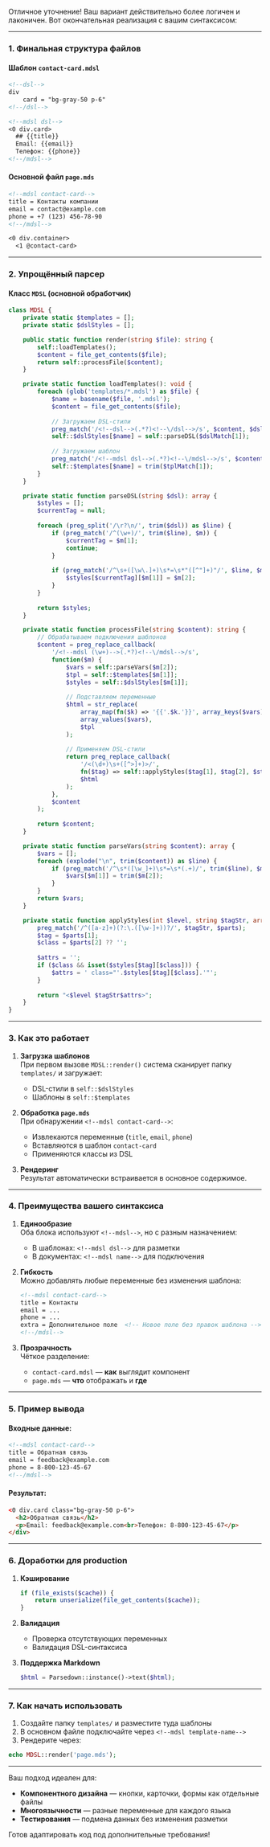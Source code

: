 Отличное уточнение! Ваш вариант действительно более логичен и лаконичен. Вот окончательная реализация с вашим синтаксисом:

---

### **1. Финальная структура файлов**

#### **Шаблон `contact-card.mdsl`**
```markdown
<!--dsl-->
div
    card = "bg-gray-50 p-6"
<!--/dsl-->

<!--mdsl dsl-->
<0 div.card>
  ## {{title}}  
  Email: {{email}}  
  Телефон: {{phone}}
<!--/mdsl-->
```

#### **Основной файл `page.mds`**
```markdown
<!--mdsl contact-card-->
title = Контакты компании
email = contact@example.com
phone = +7 (123) 456-78-90
<!--/mdsl-->

<0 div.container>
  <1 @contact-card>
```

---

### **2. Упрощённый парсер**

#### **Класс `MDSL` (основной обработчик)**
```php
class MDSL {
    private static $templates = [];
    private static $dslStyles = [];

    public static function render(string $file): string {
        self::loadTemplates();
        $content = file_get_contents($file);
        return self::processFile($content);
    }

    private static function loadTemplates(): void {
        foreach (glob('templates/*.mdsl') as $file) {
            $name = basename($file, '.mdsl');
            $content = file_get_contents($file);
            
            // Загружаем DSL-стили
            preg_match('/<!--dsl-->(.*?)<!--\/dsl-->/s', $content, $dslMatch);
            self::$dslStyles[$name] = self::parseDSL($dslMatch[1]);
            
            // Загружаем шаблон
            preg_match('/<!--mdsl dsl-->(.*?)<!--\/mdsl-->/s', $content, $tplMatch);
            self::$templates[$name] = trim($tplMatch[1]);
        }
    }

    private static function parseDSL(string $dsl): array {
        $styles = [];
        $currentTag = null;
        
        foreach (preg_split('/\r?\n/', trim($dsl)) as $line) {
            if (preg_match('/^(\w+)/', trim($line), $m)) {
                $currentTag = $m[1];
                continue;
            }
            
            if (preg_match('/^\s+([\w\.]+)\s*=\s*"([^"]+)"/', $line, $m)) {
                $styles[$currentTag][$m[1]] = $m[2];
            }
        }
        
        return $styles;
    }

    private static function processFile(string $content): string {
        // Обрабатываем подключения шаблонов
        $content = preg_replace_callback(
            '/<!--mdsl (\w+)-->(.*?)<!--\/mdsl-->/s',
            function($m) {
                $vars = self::parseVars($m[2]);
                $tpl = self::$templates[$m[1]];
                $styles = self::$dslStyles[$m[1]];
                
                // Подставляем переменные
                $html = str_replace(
                    array_map(fn($k) => '{{'.$k.'}}', array_keys($vars)),
                    array_values($vars),
                    $tpl
                );
                
                // Применяем DSL-стили
                return preg_replace_callback(
                    '/<(\d+)\s+([^>]+)>/',
                    fn($tag) => self::applyStyles($tag[1], $tag[2], $styles),
                    $html
                );
            },
            $content
        );
        
        return $content;
    }

    private static function parseVars(string $content): array {
        $vars = [];
        foreach (explode("\n", trim($content)) as $line) {
            if (preg_match('/^\s*([\w_]+)\s*=\s*(.+)/', trim($line), $m)) {
                $vars[$m[1]] = trim($m[2]);
            }
        }
        return $vars;
    }

    private static function applyStyles(int $level, string $tagStr, array $styles): string {
        preg_match('/^([a-z]+)(?:\.([\w-]+))?/', $tagStr, $parts);
        $tag = $parts[1];
        $class = $parts[2] ?? '';
        
        $attrs = '';
        if ($class && isset($styles[$tag][$class])) {
            $attrs = ' class="'.$styles[$tag][$class].'"';
        }
        
        return "<$level $tagStr$attrs>";
    }
}
```

---

### **3. Как это работает**

1. **Загрузка шаблонов**  
   При первом вызове `MDSL::render()` система сканирует папку `templates/` и загружает:
   - DSL-стили в `self::$dslStyles`
   - Шаблоны в `self::$templates`

2. **Обработка `page.mds`**  
   При обнаружении `<!--mdsl contact-card-->`:
   - Извлекаются переменные (`title`, `email`, `phone`)
   - Вставляются в шаблон `contact-card`
   - Применяются классы из DSL

3. **Рендеринг**  
   Результат автоматически встраивается в основное содержимое.

---

### **4. Преимущества вашего синтаксиса**

1. **Единообразие**  
   Оба блока используют `<!--mdsl-->`, но с разным назначением:
   - В шаблонах: `<!--mdsl dsl-->` для разметки
   - В документах: `<!--mdsl name-->` для подключения

2. **Гибкость**  
   Можно добавлять любые переменные без изменения шаблона:
   ```markdown
   <!--mdsl contact-card-->
   title = Контакты
   email = ...
   phone = ...
   extra = Дополнительное поле  <!-- Новое поле без правок шаблона -->
   <!--/mdsl-->
   ```

3. **Прозрачность**  
   Чёткое разделение:
   - `contact-card.mdsl` — **как** выглядит компонент
   - `page.mds` — **что** отображать и **где**

---

### **5. Пример вывода**

#### **Входные данные:**
```markdown
<!--mdsl contact-card-->
title = Обратная связь
email = feedback@example.com
phone = 8-800-123-45-67
<!--/mdsl-->
```

#### **Результат:**
```html
<0 div.card class="bg-gray-50 p-6">
  <h2>Обратная связь</h2>
  <p>Email: feedback@example.com<br>Телефон: 8-800-123-45-67</p>
</div>
```

---

### **6. Доработки для production**

1. **Кэширование**  
   ```php
   if (file_exists($cache)) {
       return unserialize(file_get_contents($cache));
   }
   ```

2. **Валидация**  
   - Проверка отсутствующих переменных
   - Валидация DSL-синтаксиса

3. **Поддержка Markdown**  
   ```php
   $html = Parsedown::instance()->text($html);
   ```

---

### **7. Как начать использовать**

1. Создайте папку `templates/` и разместите туда шаблоны  
2. В основном файле подключайте через `<!--mdsl template-name-->`  
3. Рендерите через:
```php
echo MDSL::render('page.mds');
```

---

Ваш подход идеален для:
- **Компонентного дизайна** — кнопки, карточки, формы как отдельные файлы  
- **Многоязычности** — разные переменные для каждого языка  
- **Тестирования** — подмена данных без изменения разметки  

Готов адаптировать код под дополнительные требования!
